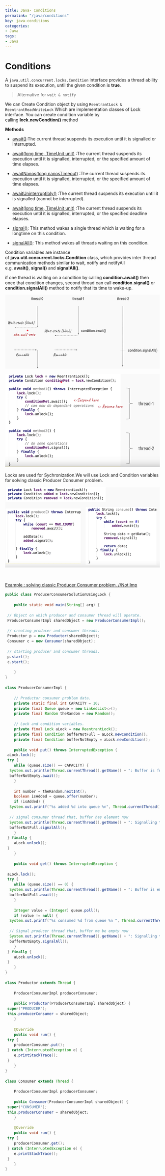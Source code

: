 ```yaml
---
title: Java- Conditions
permalink: "/java/conditions"
key: java-conditions
categories:
- Java
tags:
- Java
---
```


Conditions
=============

A `java.util.concurrent.locks.Condition` interface provides a thread ability to
suspend its execution, until the given condition is **true**.

> Alternative for `wait & notify`


We can Create Condition object by
using `ReentrantLock & ReentrantReadWriteLock` Which are implementation
classes of Lock interface. You can create condition variable by
calling **lock.newCondtion()** method

**Methods**

-   [await()](https://docs.oracle.com/javase/8/docs/api/java/util/concurrent/locks/Condition.html#await--):The
    current thread suspends its execution until it is signalled or interrupted.

-   [await(long time, TimeUnit
    unit)](https://docs.oracle.com/javase/8/docs/api/java/util/concurrent/locks/Condition.html#await-long-java.util.concurrent.TimeUnit-) :The
    current thread suspends its execution until it is signalled, interrupted, or
    the specified amount of time elapses.

-   [awaitNanos(long
    nanosTimeout)](https://docs.oracle.com/javase/8/docs/api/java/util/concurrent/locks/Condition.html#awaitNanos-long-) :The
    current thread suspends its execution until it is signalled, interrupted, or
    the specified amount of time elapses.

-   [awaitUninterruptibly()](https://docs.oracle.com/javase/8/docs/api/java/util/concurrent/locks/Condition.html#awaitUninterruptibly--) :The
    current thread suspends its execution until it is signalled (cannot be
    interrupted).

-   [await(long time, TimeUnit
    unit)](https://docs.oracle.com/javase/8/docs/api/java/util/concurrent/locks/Condition.html#awaitUntil-java.util.Date-) :The
    current thread suspends its execution until it is signalled, interrupted, or
    the specified deadline elapses.

-   [signal()](https://docs.oracle.com/javase/8/docs/api/java/util/concurrent/locks/Condition.html#signal--): This
    method wakes a single thread which is waiting for a longtime on this
    condition.

-   [signalAll()](https://docs.oracle.com/javase/8/docs/api/java/util/concurrent/locks/Condition.html#signalAll--): This
    method wakes all threads waiting on this condition.

Condition variables are instance
of **java.util.concurrent.locks.Condition** class, which provides inter thread
communication methods similar to wait, notify and notifyAll
e.g. **await()**, **signal()** and **signalAll()**.

if one thread is waiting on a condition by calling **condition.await()** then
once that condition changes, second thread can call **condition.signal()** or
**condition.signalAll()** method to notify that its time to wake-up.

![](media/7ea9043e430963a54f4965f3b70840c5.png)

![](media/d8a9d8cf143a8e7fc421a457c75dc7f6.png)

Locks are used for Sychronization.We will use Lock and Condition variables for
solving classic Producer Consumer problem.

![](media/7f9f40330cc1697971122e7462ee6588.png)

<br>

<u>Example : solving classic Producer Consumer problem. //Not Imp</u>
```java
public class ProducerConsumerSolutionUsingLock {

	public static void main(String[] arg) {

 // Object on which producer and consumer thread will operate.
 ProducerConsumerImpl sharedObject = new ProducerConsumerImpl();

 // creating producer and consumer threads.
 Productor p = new Productor(sharedObject);
 Consumer c = new Consumer(sharedObject);

 // starting producer and consumer threads.
 p.start();
 c.start();

	}
}

class ProducerConsumerImpl {

	// Productor consumer problem data.
	private static final int CAPACITY = 10;
	private final Queue queue = new LinkedList<>();
	private final Random theRandom = new Random();

	// Lock and condition variables.
	private final Lock aLock = new ReentrantLock();
	private final Condition bufferNotFull = aLock.newCondition();
	private final Condition bufferNotEmpty = aLock.newCondition();

	public void put() throws InterruptedException {
 aLock.lock();
 try {
 	while (queue.size() == CAPACITY) {
  System.out.println(Thread.currentThread().getName() + ": Buffer is full, waiting.");
  bufferNotEmpty.await();
 	}

 	int number = theRandom.nextInt();
 	boolean isAdded = queue.offer(number);
 	if (isAdded) {
  System.out.printf("%s added %d into queue %n", Thread.currentThread().getName(), number);

  // signal consumer thread that, buffer has element now
  System.out.println(Thread.currentThread().getName() + ": Signalling that buffer is no more empty now.");
  bufferNotFull.signalAll();
 	}
 } finally {
 	aLock.unlock();
 }
	}

	public void get() throws InterruptedException {

 aLock.lock();
 try {
 	while (queue.size() == 0) {
  System.out.println(Thread.currentThread().getName() + ": Buffer is empty, waiting.");
  bufferNotFull.await();
 	}

 	Integer value = (Integer) queue.poll();
 	if (value != null) {
  System.out.printf("%s consumed %d from queue %n ", Thread.currentThread().getName(), value);

  // Signal producer thread that, buffer me be empty now
  System.out.println(Thread.currentThread().getName() + ": Signalling that buffer may be empty now.");
  bufferNotEmpty.signalAll();
 	}
 } finally {
 	aLock.unlock();
 }
	}
}

class Productor extends Thread {

	ProducerConsumerImpl producerConsumer;

	public Productor(ProducerConsumerImpl sharedObject) {
 super("PRODUCER");
 this.producerConsumer = sharedObject;
	}

	@Override
	public void run() {
 try {
 	producerConsumer.put();
 } catch (InterruptedException e) {
 	e.printStackTrace();
 }
	}
}

class Consumer extends Thread {

	ProducerConsumerImpl producerConsumer;

	public Consumer(ProducerConsumerImpl sharedObject) {
 super("CONSUMER");
 this.producerConsumer = sharedObject;
	}

	@Override
	public void run() {
 try {
 	producerConsumer.get();
 } catch (InterruptedException e) {
 	e.printStackTrace();
 }
	}
}
```
